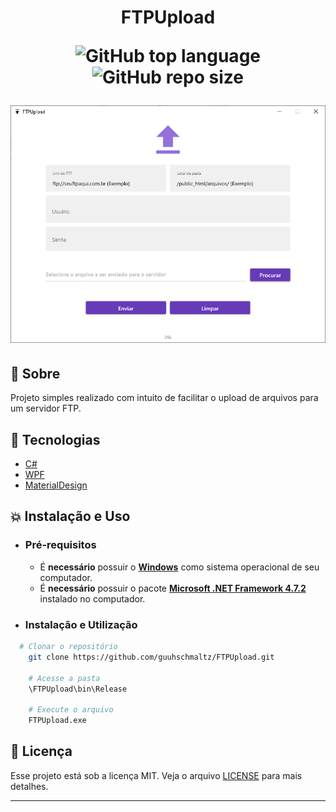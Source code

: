 <h1 align="center"> FTPUpload

![GitHub top language](https://img.shields.io/github/languages/top/guuhschmaltz/FTPUpload)
![GitHub repo size](https://img.shields.io/github/repo-size/guuhschmaltz/FTPUpload) 

![](https://github.com/guuhschmaltz/FTPUpload/blob/master/.github/screenshots/ftpupload.png?raw=true)

</h1>

## :book: Sobre
Projeto simples realizado com intuito de facilitar o upload de arquivos para um servidor FTP.

## :rocket: Tecnologias

-  [C#](https://docs.microsoft.com/pt-br/dotnet/csharp/)
-  [WPF](https://docs.microsoft.com/en-us/dotnet/framework/wpf/)
-  [MaterialDesign](http://materialdesigninxaml.net/)

## :boom:  Instalação e Uso

- ### **Pré-requisitos**

  - É **necessário** possuir o **[Windows](https://www.microsoft.com/pt-br/windows/)** como sistema operacional de seu computador.
  - É **necessário** possuir o pacote **[Microsoft .NET Framework 4.7.2](https://support.microsoft.com/pt-br/help/4054530/microsoft-net-framework-4-7-2-offline-installer-for-windows)** instalado no computador.
  
  


- ### **Instalação e Utilização**

```sh
  # Clonar o repositório
    git clone https://github.com/guuhschmaltz/FTPUpload.git

    # Acesse a pasta
    \FTPUpload\bin\Release

    # Execute o arquivo
    FTPUpload.exe

```


## :memo: Licença

Esse projeto está sob a licença MIT. Veja o arquivo [LICENSE](LICENSE.md) para mais detalhes.

---


